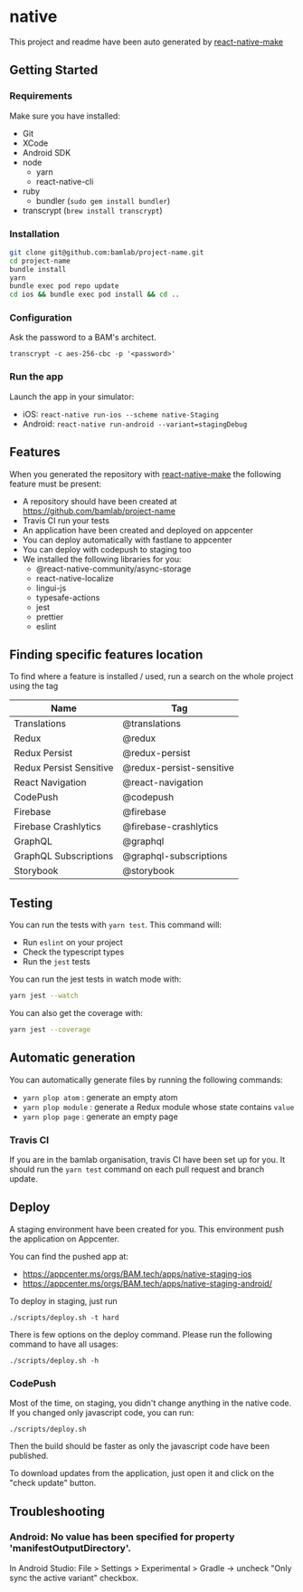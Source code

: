 # native

This project and readme have been auto generated by [react-native-make](https://github.com/bamlab/react-native-make)

## Getting Started

### Requirements

Make sure you have installed:

- Git
- XCode
- Android SDK
- node
  - yarn
  - react-native-cli
- ruby
  - bundler (`sudo gem install bundler`)
- transcrypt (`brew install transcrypt`)

### Installation

```bash
git clone git@github.com:bamlab/project-name.git
cd project-name
bundle install
yarn
bundle exec pod repo update
cd ios && bundle exec pod install && cd ..
```

### Configuration

Ask the password to a BAM's architect.

```
transcrypt -c aes-256-cbc -p '<password>'
```

### Run the app

Launch the app in your simulator:

- iOS: `react-native run-ios --scheme native-Staging`
- Android: `react-native run-android --variant=stagingDebug`

## Features

When you generated the repository with [react-native-make](https://github.com/bamlab/react-native-make) the following feature must be present:

- A repository should have been created at https://github.com/bamlab/project-name
- Travis CI run your tests
- An application have been created and deployed on appcenter
- You can deploy automatically with fastlane to appcenter
- You can deploy with codepush to staging too
- We installed the following libraries for you:
  - @react-native-community/async-storage
  - react-native-localize
  - lingui-js
  - typesafe-actions
  - jest
  - prettier
  - eslint

## Finding specific features location

To find where a feature is installed / used, run a search on the whole project using the tag

| Name                    |  Tag                     |
| ----------------------- | ------------------------ |
| Translations            | @translations            |
| Redux                   | @redux                   |
| Redux Persist           | @redux-persist           |
| Redux Persist Sensitive | @redux-persist-sensitive |
| React Navigation        | @react-navigation        |
| CodePush                | @codepush                |
| Firebase                | @firebase                |
| Firebase Crashlytics    | @firebase-crashlytics    |
| GraphQL                 | @graphql                 |
| GraphQL Subscriptions   | @graphql-subscriptions   |
| Storybook               | @storybook               |

## Testing

You can run the tests with `yarn test`. This command will:

- Run `eslint` on your project
- Check the typescript types
- Run the `jest` tests

You can run the jest tests in watch mode with:

```bash
yarn jest --watch
```

You can also get the coverage with:

```bash
yarn jest --coverage
```

## Automatic generation

You can automatically generate files by running the following commands:

- `yarn plop atom` : generate an empty atom
- `yarn plop module` : generate a Redux module whose state contains `value`
- `yarn plop page` : generate an empty page

### Travis CI

If you are in the bamlab organisation, travis CI have been set up for you. It should run the `yarn test` command on each pull request and branch update.

## Deploy

A staging environment have been created for you. This environment push the application on Appcenter.

You can find the pushed app at:

- https://appcenter.ms/orgs/BAM.tech/apps/native-staging-ios
- https://appcenter.ms/orgs/BAM.tech/apps/native-staging-android/

To deploy in staging, just run

```
./scripts/deploy.sh -t hard
```

There is few options on the deploy command. Please run the following command to have all usages:

```
./scripts/deploy.sh -h
```

### CodePush

Most of the time, on staging, you didn't change anything in the native code. If you changed only javascript code, you can run:

```
./scripts/deploy.sh
```

Then the build should be faster as only the javascript code have been published.

To download updates from the application, just open it and click on the "check update" button.

## Troubleshooting

### Android: No value has been specified for property 'manifestOutputDirectory'.

In Android Studio: File > Settings > Experimental > Gradle -> uncheck "Only sync the active variant" checkbox.
